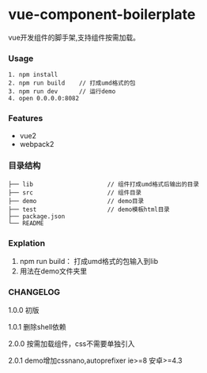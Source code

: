 # vue-component-boilerplate

vue开发组件的脚手架,支持组件按需加载。

### Usage

```
1. npm install
2. npm run build	// 打成umd格式的包
3. npm run dev		// 运行demo
4. open 0.0.0.0:8082
```

### Features

* vue2
* webpack2



### 目录结构
```
├── lib						// 组件打成umd格式后输出的目录
├── src 					// 组件目录
├── demo					// demo目录					
├── test					// demo模板html目录				
├── package.json
└── README
```

### Explation

1. npm run build： 打成umd格式的包输入到lib
2. 用法在demo文件夹里

### CHANGELOG

1.0.0  初版

1.0.1 删除shell依赖

2.0.0 按需加载组件，css不需要单独引入

2.0.1 demo增加cssnano,autoprefixer ie>=8 安卓>=4.3
